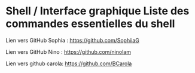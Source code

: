 # Shell / Interface graphique Liste des commandes essentielles du shell

Lien vers GitHub Sophia : https://github.com/SophiiaG

Lien vers GitHub Nino : https://github.com/ninolam

Lien vers github carola: https://github.com/BCarola
